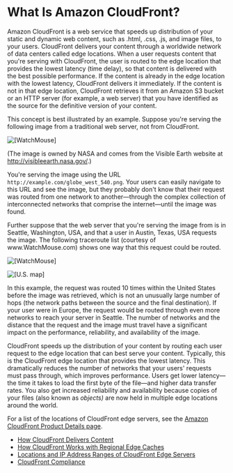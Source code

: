 # What Is Amazon CloudFront?<a name="Introduction"></a>

Amazon CloudFront is a web service that speeds up distribution of your static and dynamic web content, such as \.html, \.css, \.js, and image files, to your users\. CloudFront delivers your content through a worldwide network of data centers called edge locations\. When a user requests content that you're serving with CloudFront, the user is routed to the edge location that provides the lowest latency \(time delay\), so that content is delivered with the best possible performance\. If the content is already in the edge location with the lowest latency, CloudFront delivers it immediately\. If the content is not in that edge location, CloudFront retrieves it from an Amazon S3 bucket or an HTTP server \(for example, a web server\) that you have identified as the source for the definitive version of your content\. 

This concept is best illustrated by an example\. Suppose you're serving the following image from a traditional web server, not from CloudFront\.

![\[WatchMouse\]](http://docs.aws.amazon.com/AmazonCloudFront/latest/DeveloperGuide/)

\(The image is owned by NASA and comes from the Visible Earth website at [http://visibleearth\.nasa\.gov/](http://visibleearth.nasa.gov/)\.\)

You're serving the image using the URL `http://example.com/globe_west_540.png`\. Your users can easily navigate to this URL and see the image, but they probably don't know that their request was routed from one network to another—through the complex collection of interconnected networks that comprise the internet—until the image was found\. 

Further suppose that the web server that you're serving the image from is in Seattle, Washington, USA, and that a user in Austin, Texas, USA requests the image\. The following traceroute list \(courtesy of www\.WatchMouse\.com\) shows one way that this request could be routed\. 

![\[WatchMouse\]](http://docs.aws.amazon.com/AmazonCloudFront/latest/DeveloperGuide/)

![\[U.S. map\]](http://docs.aws.amazon.com/AmazonCloudFront/latest/DeveloperGuide/)

In this example, the request was routed 10 times within the United States before the image was retrieved, which is not an unusually large number of hops \(the network paths between the source and the final destination\)\. If your user were in Europe, the request would be routed through even more networks to reach your server in Seattle\. The number of networks and the distance that the request and the image must travel have a significant impact on the performance, reliability, and availability of the image\. 

CloudFront speeds up the distribution of your content by routing each user request to the edge location that can best serve your content\. Typically, this is the CloudFront edge location that provides the lowest latency\. This dramatically reduces the number of networks that your users' requests must pass through, which improves performance\. Users get lower latency—the time it takes to load the first byte of the file—and higher data transfer rates\. You also get increased reliability and availability because copies of your files \(also known as *objects\)* are now held in multiple edge locations around the world\. 

For a list of the locations of CloudFront edge servers, see the [Amazon CloudFront Product Details page](https://aws.amazon.com/cloudfront/details)\.


+ [How CloudFront Delivers Content](HowCloudFrontWorks.md)
+ [How CloudFront Works with Regional Edge Caches](CloudFrontRegionaledgecaches.md)
+ [Locations and IP Address Ranges of CloudFront Edge Servers](LocationsOfEdgeServers.md)
+ [CloudFront Compliance](compliance.md)
